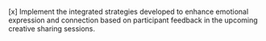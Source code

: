 [x] Implement the integrated strategies developed to enhance emotional expression and connection based on participant feedback in the upcoming creative sharing sessions.